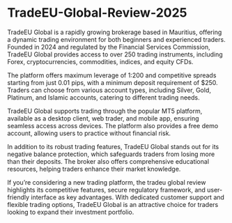 # TradeEU-Global-Review-2025
TradeEU Global is a rapidly growing brokerage based in Mauritius, offering a dynamic trading environment for both beginners and experienced traders. Founded in 2024 and regulated by the Financial Services Commission, TradeEU Global provides access to over 250 trading instruments, including Forex, cryptocurrencies, commodities, indices, and equity CFDs.

The platform offers maximum leverage of 1:200 and competitive spreads starting from just 0.01 pips, with a minimum deposit requirement of $250. Traders can choose from various account types, including Silver, Gold, Platinum, and Islamic accounts, catering to different trading needs.

TradeEU Global supports trading through the popular MT5 platform, available as a desktop client, web trader, and mobile app, ensuring seamless access across devices. The platform also provides a free demo account, allowing users to practice without financial risk.

In addition to its robust trading features, TradeEU Global stands out for its negative balance protection, which safeguards traders from losing more than their deposits. The broker also offers comprehensive educational resources, helping traders enhance their market knowledge.

If you’re considering a new trading platform, the tradeu global review highlights its competitive features, secure regulatory framework, and user-friendly interface as key advantages. With dedicated customer support and flexible trading options, TradeEU Global is an attractive choice for traders looking to expand their investment portfolio.
